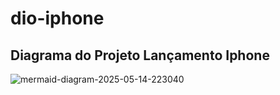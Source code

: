 # dio-iphone

## Diagrama do Projeto Lançamento Iphone

![mermaid-diagram-2025-05-14-223040](https://github.com/user-attachments/assets/3ac11ff0-4c0f-4b75-b3ca-71858dd4a8d2)

